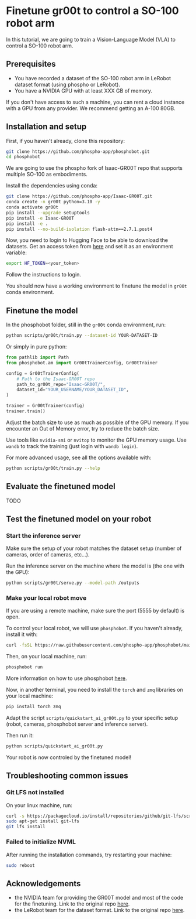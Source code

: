 # Finetune gr00t to control a SO-100 robot arm

In this tutorial, we are going to train a Vision-Language Model (VLA) to control a SO-100 robot arm.

## Prerequisites

- You have recorded a dataset of the SO-100 robot arm in LeRobot dataset format (using phospho or LeRobot).
- You have a NVIDIA GPU with at least XXX GB of memory.

If you don't have access to such a machine, you can rent a cloud instance with a GPU from any provider. We recommend getting an A-100 80GB.

## Installation and setup

First, if you haven't already, clone this repository:

```bash
git clone https://github.com/phospho-app/phosphobot.git
cd phosphobot
```

We are going to use the phospho fork of Isaac-GR00T repo that supports multiple SO-100 as embodiments.

Install the dependencies using conda:

```bash
git clone https://github.com/phospho-app/Isaac-GR00T.git
conda create -n gr00t python=3.10 -y
conda activate gr00t
pip install --upgrade setuptools
pip install -e Isaac-GR00T
pip install -e .
pip install --no-build-isolation flash-attn==2.7.1.post4
```

Now, you need to login to Hugging Face to be able to download the datasets.
Get an access token from [here](https://huggingface.co/settings/tokens) and set it as an environment variable:

```bash
export HF_TOKEN=<your_token>
```

Follow the instructions to login.

You should now have a working environment to finetune the model in `gr00t` conda environment.

## Finetune the model

In the phosphobot folder, still in the `gr00t` conda environment, run:

```bash
python scripts/gr00t/train.py --dataset-id YOUR-DATASET-ID
```

Or simply in pure python:

```python
from pathlib import Path
from phosphobot.am import Gr00tTrainerConfig, Gr00tTrainer

config = Gr00tTrainerConfig(
    # Path to the Isaac-GR00T repo
    path_to_gr00t_repo="Isaac-GR00T/",
    dataset_id="YOUR_USERNAME/YOUR_DATASET_ID",
)

trainer = Gr00tTrainer(config)
trainer.train()
```

Adjust the batch size to use as much as possible of the GPU memory.
If you encounter an Out of Memory error, try to reduce the batch size.

Use tools like `nvidia-smi` or `nvitop` to monitor the GPU memory usage.
Use `wandb` to track the training (just login with `wandb login`).

For more advanced usage, see all the options available with:

```bash
python scripts/gr00t/train.py --help
```

## Evaluate the finetuned model

TODO

## Test the finetuned model on your robot

### Start the inference server

Make sure the setup of your robot matches the dataset setup (number of cameras, order of cameras, etc...).

Run the inference server on the machine where the model is (the one with the GPU):

```bash
python scripts/gr00t/serve.py --model-path /outputs
```

### Make your local robot move

If you are using a remote machine, make sure the port (5555 by default) is open.

To control your local robot, we will use `phosphobot`.
If you haven't already, install it with:

```bash
curl -fsSL https://raw.githubusercontent.com/phospho-app/phosphobot/main/install.sh | sudo bash
```

Then, on your local machine, run:

```bash
phosphobot run
```

More information on how to use phosphobot [here](https://docs.phospho.ai/).

Now, in another terminal, you need to install the `torch` and `zmq` libraries on your local machine:

```bash
pip install torch zmq
```

Adapt the script `scripts/quickstart_ai_gr00t.py` to your specific setup (robot, cameras, phosphobot server and inference server).

Then run it:

```bash
python scripts/quickstart_ai_gr00t.py
```

Your robot is now controled by the finetuned model!

## Troubleshooting common issues

### Git LFS not installed

On your linux machine, run:

```bash
curl -s https://packagecloud.io/install/repositories/github/git-lfs/script.deb.sh | sudo bash
sudo apt-get install git-lfs
git lfs install
```

### Failed to initialize NVML

After running the installation commands, try restarting your machine:

```bash
sudo reboot
```

## Acknowledgements

- the NVIDIA team for providing the GR00T model and most of the code for the finetuning. Link to the original repo [here](https://github.com/NVIDIA/Isaac-GR00T).
- the LeRobot team for the dataset format. Link to the original repo [here](https://github.com/huggingface/lerobot).
